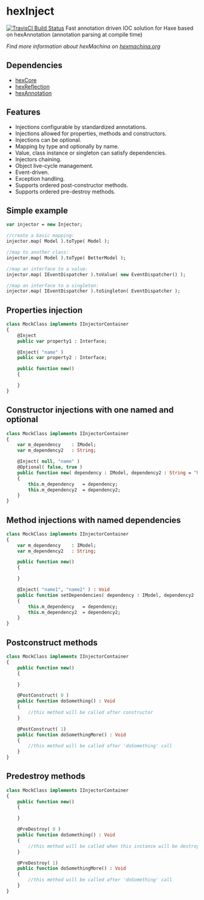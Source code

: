 # hexInject

[![TravisCI Build Status](https://travis-ci.org/DoclerLabs/hexInject.svg?branch=master)](https://travis-ci.org/DoclerLabs/hexInject)
Fast annotation driven IOC solution for Haxe based on hexAnnotation (annotation parsing at compile time)

*Find more information about hexMachina on [hexmachina.org](http://hexmachina.org/)*

## Dependencies

* [hexCore](https://github.com/DoclerLabs/hexCore)
* [hexReflection](https://github.com/DoclerLabs/hexReflection)
* [hexAnnotation](https://github.com/DoclerLabs/hexAnnotation)


## Features

- Injections configurable by standardized annotations.
- Injections allowed for properties, methods and constructors.
- Injections can be optional.
- Mapping by type and optionally by name.
- Value, class instance or singleton can satisfy dependencies.
- Injectors chaining.
- Object live-cycle management.
- Event-driven.
- Exception handling.
- Supports ordered post-constructor methods.
- Supports ordered pre-destroy methods.


## Simple example
```haxe
var injector = new Injector;

//create a basic mapping:
injector.map( Model ).toType( Model );

//map to another class:
injector.map( Model ).toType( BetterModel );

//map an interface to a value:
injector.map( IEventDispatcher ).toValue( new EventDispatcher() );

//map an interface to a singleton:
injector.map( IEventDispatcher ).toSingleton( EventDispatcher );
```


## Properties injection
```haxe
class MockClass implements IInjectorContainer
{
	@Inject
	public var property1 : Interface;

	@Inject( "name" )
	public var property2 : Interface;

	public function new()
	{

	}
}
```


## Constructor injections with one named and optional
```haxe
class MockClass implements IInjectorContainer
{
	var m_dependency 	: IModel;
	var m_dependency2 	: String;

	@Inject( null, "name" )
	@Optional( false, true )
	public function new( dependency : IModel, dependency2 : String = "hello world" )
	{
		this.m_dependency 	= dependency;
		this.m_dependency2 	= dependency2;
	}
}
```


## Method injections with named dependencies
```haxe
class MockClass implements IInjectorContainer
{
	var m_dependency 	: IModel;
	var m_dependency2 	: String;

	public function new()
	{

	}

	@Inject( "name1", "name2" ) : Void
	public function setDependencies( dependency : IModel, dependency2 : String )
	{
		this.m_dependency 	= dependency;
		this.m_dependency2 	= dependency2;
	}
}
```


## Postconstruct methods
```haxe
class MockClass implements IInjectorContainer
{
	public function new()
	{

	}

	@PostConstruct( 0 )
	public function doSomething() : Void
	{
		//this method will be called after constructor
	}

	@PostConstruct( 1)
    public function doSomethingMore() : Void
    {
        //this method will be called after 'doSomething' call
    }
}
```


## Predestroy methods
```haxe
class MockClass implements IInjectorContainer
{
	public function new()
	{

	}

	@PreDestroy( 0 )
	public function doSomething() : Void
	{
		//this method will be called when this instance will be destroyed
	}

	@PreDestroy( 1)
    public function doSomethingMore() : Void
    {
        //this method will be called after 'doSomething' call
    }
}
```
